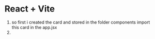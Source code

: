# React + Vite

1. so first i created the card and stored in the folder components import this card in the app.jsx
2. 